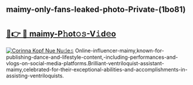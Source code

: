 ## maimy-only-fans​-leaked-photo​-Private-(1bo81)


# <h2><a href="https://mediaupload.pro?title=maimy&ref=git">🔗👉 🔴 maimy-P𝚑ot𝚘𝚜-V𝚒d𝚎o</a></h2>

[![Corinna Kopf Nue Nu𝚍e𝚜](https://i.imgur.com/0qMVB7G.gif)](https://mediaupload.pro?title=maimy&ref=git)
Online-influencer-maimy,known-for-publishing-dance-and-lifestyle-content,-including-performances-and-vlogs-on-social-media-platforms.Brilliant-ventriloquist-assistant-maimy,celebrated-for-their-exceptional-abilities-and-accomplishments-in-assisting-ventriloquists.  